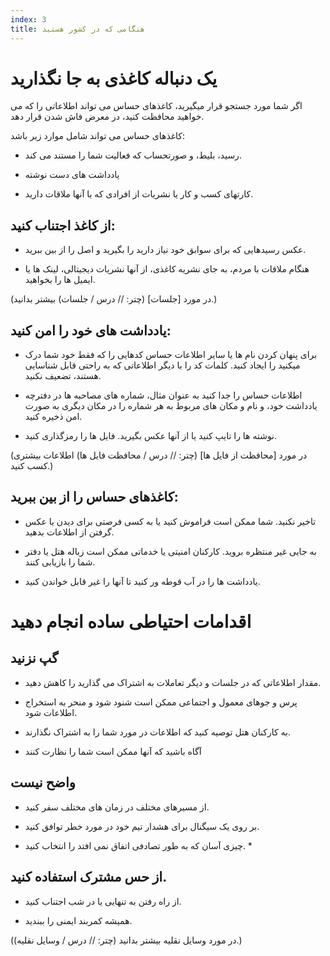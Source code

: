```yaml
---
index: 3
title: هنگامی که در کشور هستید
---
```

# یک دنباله کاغذی به جا نگذارید

اگر شما مورد جستجو قرار میگیرید، کاغذهای حساس می تواند اطلاعاتی را که می خواهید محافظت کنید، در معرض فاش شدن قرار دهد.

کاغذهای حساس می تواند شامل موارد زیر باشد:

*   رسید، بلیط، و صورتحساب که فعالیت شما را مستند می کند.

*   یادداشت های دست نوشته

*   کارتهای کسب و کار یا نشریات از افرادی که با آنها ملاقات دارید.

##  از کاغذ اجتناب کنید:

*   عکس رسیدهایی که برای سوابق خود نیاز دارید را بگیرید و اصل را از بین ببرید.

*   هنگام ملاقات با مردم، به جای نشریه کاغذی، از آنها نشریات دیجیتالی، لینک ها یا ایمیل ها را بخواهید.

(در مورد [جلسات] (چتر: // درس / جلسات) بیشتر بدانید.)

## یادداشت های خود را امن کنید:

*   برای پنهان کردن نام ها یا سایر اطلاعات حساس کدهایی را که فقط خود شما درک میکنید را ایجاد کنید. کلمات کد را با دیگر اطلاعاتی که به راحتی قابل شناسایی هستند، تضعیف نکنید.

*   اطلاعات حساس را جدا کنید به عنوان مثال، شماره های مصاحبه ها در دفترچه یادداشت خود، و نام و مکان های مربوط به هر شماره را در مکان دیگری به صورت امن ذخیره کنید.

*   نوشته ها را تایپ کنید یا از آنها عکس بگیرید. فایل ها را رمزگذاری کنید.

(در مورد [محافظت از فایل ها] (چتر: // درس / محافظت فایل ها) اطلاعات بیشتری کسب کنید.)

## کاغذهای حساس را از بین ببرید:

*   تاخیر نکنید. شما ممکن است فراموش کنید یا به کسی فرصتی برای دیدن یا عکس گرفتن از اطلاعات بدهید.

*   به جایی غیر منتظره بروید. کارکنان امنیتی یا خدماتی ممکن است زباله هتل یا دفتر شما را بازیابی کنند.

*   یادداشت ها را در آب قوطه ور کنید تا آنها را غیر قابل خواندن کنید.

# اقدامات احتیاطی ساده انجام دهید

## گپ نزنید

*   مقدار اطلاعاتی که در جلسات و دیگر تعاملات به اشتراک می گذارید را کاهش دهید.

*   پرس و جوهای معمول و اجتماعی ممکن است شنود شود و منحر به استخراج اطلاعات شود.

*   به کارکنان هتل توصیه کنید که اطلاعات در مورد شما را به اشتراک نگذارند.

* آگاه باشید که آنها ممکن است شما را نظارت کنند

## واضح نیست

*   از مسیرهای مختلف در زمان های مختلف سفر کنید.

*   بر روی یک سیگنال برای هشدار تیم خود در مورد خطر توافق کنید.

* چیزی آسان که به طور تصادفی  اتفاق نمی افتد را انتخاب کنید. *

## از حس مشترک استفاده کنید.

*   از راه رفتن به تنهایی یا در شب اجتناب کنید.

*   همیشه کمربند ایمنی را ببندید.

(در مورد وسایل نقلیه بیشتر بدانید (چتر: // درس / وسایل نقلیه).)